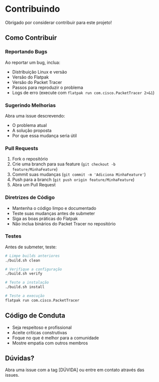# Contribuindo

Obrigado por considerar contribuir para este projeto!

## Como Contribuir

### Reportando Bugs

Ao reportar um bug, inclua:
- Distribuição Linux e versão
- Versão do Flatpak
- Versão do Packet Tracer
- Passos para reproduzir o problema
- Logs de erro (execute com `flatpak run com.cisco.PacketTracer 2>&1`)

### Sugerindo Melhorias

Abra uma issue descrevendo:
- O problema atual
- A solução proposta
- Por que essa mudança seria útil

### Pull Requests

1. Fork o repositório
2. Crie uma branch para sua feature (`git checkout -b feature/MinhaFeature`)
3. Commit suas mudanças (`git commit -m 'Adiciona MinhaFeature'`)
4. Push para a branch (`git push origin feature/MinhaFeature`)
5. Abra um Pull Request

### Diretrizes de Código

- Mantenha o código limpo e documentado
- Teste suas mudanças antes de submeter
- Siga as boas práticas do Flatpak
- Não inclua binários do Packet Tracer no repositório

### Testes

Antes de submeter, teste:
```bash
# Limpe builds anteriores
./build.sh clean

# Verifique a configuração
./build.sh verify

# Teste a instalação
./build.sh install

# Teste a execução
flatpak run com.cisco.PacketTracer
```

## Código de Conduta

- Seja respeitoso e profissional
- Aceite críticas construtivas
- Foque no que é melhor para a comunidade
- Mostre empatia com outros membros

## Dúvidas?

Abra uma issue com a tag [DÚVIDA] ou entre em contato através das issues.
